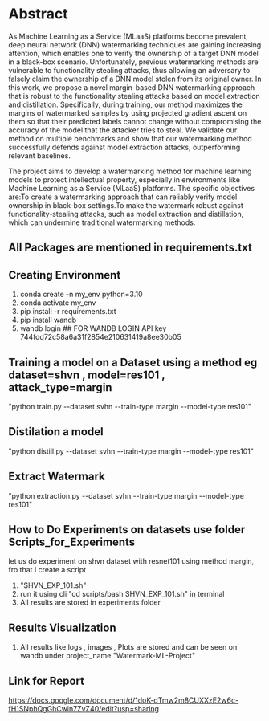 # Abstract

As Machine Learning as a Service (MLaaS) platforms become prevalent, deep neural network (DNN) watermarking techniques are gaining increasing attention, which enables one to verify the ownership of a target DNN model in a black-box scenario. Unfortunately, previous watermarking methods are vulnerable to functionality stealing attacks, thus allowing an adversary to falsely claim the ownership of a DNN model stolen from its original owner. In this work, we propose a novel margin-based DNN watermarking approach that is robust to the functionality stealing attacks based on model extraction and distillation. Specifically, during training, our method maximizes the margins of watermarked samples by using projected gradient ascent on them so that their predicted labels cannot change without compromising the accuracy of the model that the attacker tries to steal. We validate our method on multiple benchmarks and show that our watermarking method successfully defends against model extraction attacks, outperforming relevant baselines.

The project aims to develop a watermarking method for machine learning models to protect intellectual property, especially in environments like Machine Learning as a Service (MLaaS) platforms. The specific objectives are:To create a watermarking approach that can reliably verify model ownership in black-box settings.To make the watermark robust against functionality-stealing attacks, such as model extraction and distillation, which can undermine traditional watermarking methods.


## All Packages are mentioned in requirements.txt

## Creating Environment
1. conda create -n my_env  python=3.10
2. conda activate my_env
3. pip install -r requirements.txt
4. pip install wandb
5. wandb login    ## FOR WANDB LOGIN  API key   744fdd72c58a6a31f2854e210631419a8ee30b05





## Training a model on a Dataset using a method  eg dataset=shvn , model=res101 , attack_type=margin
"python train.py   --dataset svhn    --train-type margin   --model-type res101"

## Distilation a model 
"python distill.py    --dataset svhn    --train-type margin  --model-type res101"

## Extract Watermark
"python extraction.py  --dataset svhn    --train-type margin   --model-type res101"


## How to Do Experiments on datasets   use folder Scripts_for_Experiments
let us do experiment on shvn dataset with resnet101 using method margin,
fro that I create a script  
1. "SHVN_EXP_101.sh"
2. run it using cli "cd scripts/bash SHVN_EXP_101.sh" in terminal
3. All results are stored in experiments folder


## Results Visualization
1. All results like logs ,  images , Plots  are stored and can be seen on wandb under project_name "Watermark-ML-Project"


## Link for Report
https://docs.google.com/document/d/1doK-dTmw2m8CUXXzE2w6c-fH1SNphQgGhCwin7ZvZ40/edit?usp=sharing
